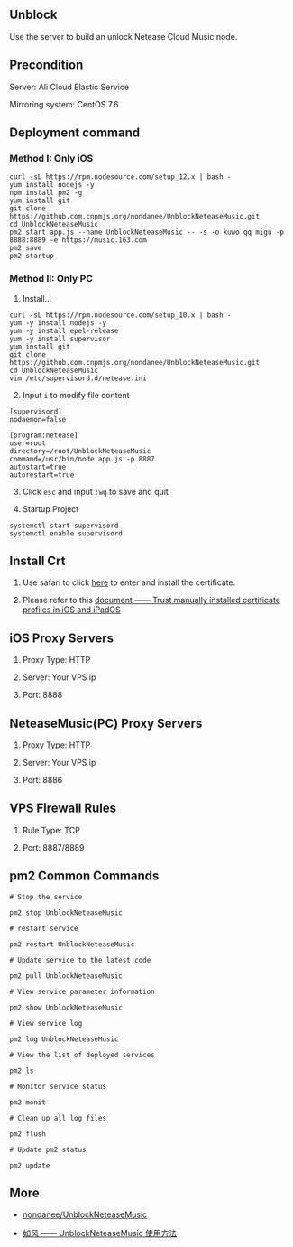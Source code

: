 ## Unblock

Use the server to build an unlock Netease Cloud Music node.

## Precondition

Server: Ali Cloud Elastic Service

Mirroring system: CentOS 7.6

## Deployment command

### Method I: Only iOS

```
curl -sL https://rpm.nodesource.com/setup_12.x | bash -
yum install nodejs -y
npm install pm2 -g
yum install git
git clone https://github.com.cnpmjs.org/nondanee/UnblockNeteaseMusic.git
cd UnblockNeteaseMusic
pm2 start app.js --name UnblockNeteaseMusic -- -s -o kuwo qq migu -p 8888:8889 -e https://music.163.com
pm2 save
pm2 startup
```

### Method II: Only PC

1. Install...

```
curl -sL https://rpm.nodesource.com/setup_10.x | bash - 
yum -y install nodejs -y
yum -y install epel-release
yum -y install supervisor
yum install git
git clone https://github.com.cnpmjs.org/nondanee/UnblockNeteaseMusic.git
cd UnblockNeteaseMusic
vim /etc/supervisord.d/netease.ini
```

2. Input `i` to modify file content

```
[supervisord]
nodaemon=false

[program:netease]
user=root
directory=/root/UnblockNeteaseMusic
command=/usr/bin/node app.js -p 8887
autostart=true
autorestart=true
```

3. Click `esc` and input `:wq` to save and quit

4. Startup Project

```
systemctl start supervisord
systemctl enable supervisord
```

## Install Crt

1. Use safari to click [here](https://raw.githubusercontent.com/nondanee/UnblockNeteaseMusic/master/ca.crt) to enter and install the certificate.

2. Please refer to this [document —— Trust manually installed certificate profiles in iOS and iPadOS](https://support.apple.com/en-us/HT204477)

## iOS Proxy Servers

1. Proxy Type: HTTP

2. Server: Your VPS ip

3. Port: 8888

## NeteaseMusic(PC) Proxy Servers

1. Proxy Type: HTTP

2. Server: Your VPS ip

3. Port: 8886

## VPS Firewall Rules

1. Rule Type: TCP

2. Port: 8887/8889

## pm2 Common Commands

```
# Stop the service

pm2 stop UnblockNeteaseMusic

# restart service

pm2 restart UnblockNeteaseMusic

# Update service to the latest code

pm2 pull UnblockNeteaseMusic

# View service parameter information

pm2 show UnblockNeteaseMusic

# View service log

pm2 log UnblockNeteaseMusic

# View the list of deployed services

pm2 ls

# Monitor service status

pm2 monit

# Clean up all log files

pm2 flush

# Update pm2 status

pm2 update
```

## More

- [nondanee/UnblockNeteaseMusic](https://github.com/nondanee/UnblockNeteaseMusic)

- [如风 —— UnblockNeteaseMusic 使用方法](https://desperadoj.com/17.html)
